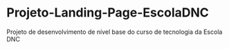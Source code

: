# Projeto-Landing-Page-EscolaDNC
Projeto de desenvolvimento de nível base do curso de tecnologia da Escola DNC
